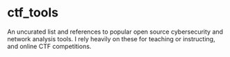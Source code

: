 # ctf_tools
An uncurated list and references to popular open source cybersecurity and network analysis tools. I rely heavily on these for teaching or instructing, and  online CTF competitions. 
